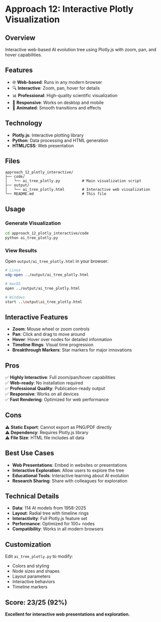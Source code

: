 # Approach 12: Interactive Plotly Visualization

## Overview
Interactive web-based AI evolution tree using Plotly.js with zoom, pan, and hover capabilities.

## Features
- 🌐 **Web-based**: Runs in any modern browser
- 🔍 **Interactive**: Zoom, pan, hover for details
- 📊 **Professional**: High-quality scientific visualization
- 🎯 **Responsive**: Works on desktop and mobile
- 💫 **Animated**: Smooth transitions and effects

## Technology
- **Plotly.js**: Interactive plotting library
- **Python**: Data processing and HTML generation
- **HTML/CSS**: Web presentation

## Files
```
approach_12_plotly_interactive/
├── code/
│   └── ai_tree_plotly.py          # Main visualization script
├── output/
│   └── ai_tree_plotly.html        # Interactive web visualization
└── README.md                      # This file
```

## Usage

### Generate Visualization
```bash
cd approach_12_plotly_interactive/code
python ai_tree_plotly.py
```

### View Results
Open `output/ai_tree_plotly.html` in your browser:
```bash
# Linux
xdg-open ../output/ai_tree_plotly.html

# macOS
open ../output/ai_tree_plotly.html

# Windows
start ..\output\ai_tree_plotly.html
```

## Interactive Features
- **Zoom**: Mouse wheel or zoom controls
- **Pan**: Click and drag to move around
- **Hover**: Hover over nodes for detailed information
- **Timeline Rings**: Visual time progression
- **Breakthrough Markers**: Star markers for major innovations

## Pros
✅ **Highly Interactive**: Full zoom/pan/hover capabilities  
✅ **Web-ready**: No installation required  
✅ **Professional Quality**: Publication-ready output  
✅ **Responsive**: Works on all devices  
✅ **Fast Rendering**: Optimized for web performance  

## Cons
⚠️ **Static Export**: Cannot export as PNG/PDF directly  
⚠️ **Dependency**: Requires Plotly.js library  
⚠️ **File Size**: HTML file includes all data  

## Best Use Cases
- **Web Presentations**: Embed in websites or presentations
- **Interactive Exploration**: Allow users to explore the tree
- **Educational Tools**: Interactive learning about AI evolution
- **Research Sharing**: Share with colleagues for exploration

## Technical Details
- **Data**: 114 AI models from 1958-2025
- **Layout**: Radial tree with timeline rings
- **Interactivity**: Full Plotly.js feature set
- **Performance**: Optimized for 100+ nodes
- **Compatibility**: Works in all modern browsers

## Customization
Edit `ai_tree_plotly.py` to modify:
- Colors and styling
- Node sizes and shapes
- Layout parameters
- Interactive behaviors
- Timeline markers

## Score: 23/25 (92%)
**Excellent for interactive web presentations and exploration.**

